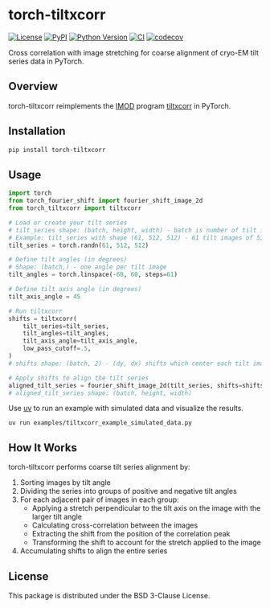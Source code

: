# torch-tiltxcorr

[![License](https://img.shields.io/pypi/l/torch-tiltxcorr.svg?color=green)](https://github.com/teamtomo/torch-tiltxcorr/raw/main/LICENSE)
[![PyPI](https://img.shields.io/pypi/v/torch-tiltxcorr.svg?color=green)](https://pypi.org/project/torch-tiltxcorr)
[![Python Version](https://img.shields.io/pypi/pyversions/torch-tiltxcorr.svg?color=green)](https://python.org)
[![CI](https://github.com/teamtomo/torch-tiltxcorr/actions/workflows/ci.yml/badge.svg)](https://github.com/teamtomo/torch-tiltxcorr/actions/workflows/ci.yml)
[![codecov](https://codecov.io/gh/teamtomo/torch-tiltxcorr/branch/main/graph/badge.svg)](https://codecov.io/gh/teamtomo/torch-tiltxcorr)

Cross correlation with image stretching for coarse alignment of cryo-EM tilt series data in PyTorch.

## Overview

torch-tiltxcorr reimplements the 
[IMOD](https://bio3d.colorado.edu/imod/) program 
[tiltxcorr](https://bio3d.colorado.edu/imod/doc/man/tiltxcorr.html) 
in PyTorch.


## Installation

```bash
pip install torch-tiltxcorr
```

## Usage

```python
import torch
from torch_fourier_shift import fourier_shift_image_2d
from torch_tiltxcorr import tiltxcorr

# Load or create your tilt series
# tilt_series shape: (batch, height, width) - batch is number of tilt images
# Example: tilt_series with shape (61, 512, 512) - 61 tilt images of 512x512 pixels
tilt_series = torch.randn(61, 512, 512)

# Define tilt angles (in degrees)
# Shape: (batch,) - one angle per tilt image
tilt_angles = torch.linspace(-60, 60, steps=61)

# Define tilt axis angle (in degrees)
tilt_axis_angle = 45

# Run tiltxcorr
shifts = tiltxcorr(
    tilt_series=tilt_series,
    tilt_angles=tilt_angles,
    tilt_axis_angle=tilt_axis_angle,
    low_pass_cutoff=.5,
)
# shifts shape: (batch, 2) - (dy, dx) shifts which center each tilt image

# Apply shifts to align the tilt series
aligned_tilt_series = fourier_shift_image_2d(tilt_series, shifts=shifts)
# aligned_tilt_series shape: (batch, height, width)
```

Use [uv](https://docs.astral.sh/uv/) to run an example with simulated data and visualize the results.

```shell
uv run examples/tiltxcorr_example_simulated_data.py
```

## How It Works

torch-tiltxcorr performs coarse tilt series alignment by:

1. Sorting images by tilt angle
2. Dividing the series into groups of positive and negative tilt angles
3. For each adjacent pair of images in each group:
   - Applying a stretch perpendicular to the tilt axis on the image with the larger tilt angle
   - Calculating cross-correlation between the images
   - Extracting the shift from the position of the correlation peak
   - Transforming the shift to account for the stretch applied to the image
4. Accumulating shifts to align the entire series

## License

This package is distributed under the BSD 3-Clause License.
